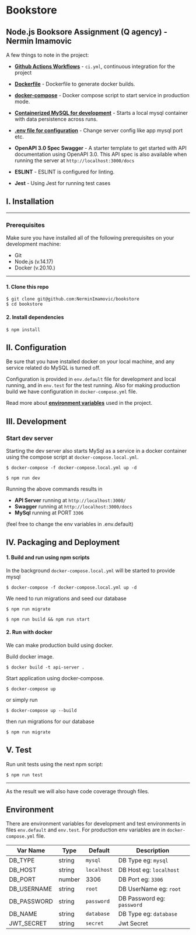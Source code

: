 # Bookstore

## Node.js Booksore Assignment (Q agency) - Nermin Imamovic

A few things to note in the project:
* **[Github Actions Workflows](https://github.com/NerminImamovic/bookstore/tree/master/.github/workflows)** -
`ci.yml`, continuous integration for the project 

* **[Dockerfile](https://github.com/NerminImamovic/bookstore/blob/master/Dockerfile)** - Dockerfile to generate docker builds.

* **[docker-compose](https://github.com/NerminImamovic/bookstore/blob/master/docker-compose.yml)** - Docker compose script to start service in production mode.

* **[Containerized MySQL for development](#iii-development)** - Starts a local mysql container with data persistence across runs.

* **[.env file for configuration](#environment)** - Change server config like app mysql port etc.

* **OpenAPI 3.0 Spec Swagger** - A starter template to get started with API documentation using OpenAPI 3.0. This API spec is also available when running the server at `http://localhost:3000/docs`
* **ESLINT** - ESLINT is configured for linting.
* **Jest** - Using Jest for running test cases

## I. Installation

---

### Prerequisites
Make sure you have installed all of the following prerequisites on your development machine:
* Git
* Node.js (v.14.17)
* Docker (v.20.10.)

---

#### 1. Clone this repo

```
$ git clone git@github.com:NerminImamovic/bookstore
$ cd bookstore
```

#### 2. Install dependencies

```
$ npm install
```

## II. Configuration

Be sure that you have installed docker on your local machine, and any service related do MySQL is turned off. 

Configuration is provided in `env.default` file for development and local running, and in `env.test` for the test running. Also for making production build we have configuration in `docker-compose.yml` file.

Read more about **[environment variables](#environment)** used in the project.

## III. Development

### Start dev server
Starting the dev server also starts MySql as a service in a docker container using the compose script at `docker-compose.local.yml`.

```
$ docker-compose -f docker-compose.local.yml up -d
```

```
$ npm run dev
```
Running the above commands results in 
* **API Server** running at `http://localhost:3000/`
* **Swagger** running at `http://localhost:3000/docs`
* **MySql** running at PORT `3306`

(feel free to change the env variables in .env.default)

## IV. Packaging and Deployment

#### 1. Build and run using npm scripts 

In the background `docker-compose.local.yml` will be started to provide mysql

```
$ docker-compose -f docker-compose.local.yml up -d
```

We need to run migrations and seed our database

```
$ npm run migrate
```

```
$ npm run build && npm run start
```

#### 2. Run with docker

We can make production build using docker.

Build docker image.

```
$ docker build -t api-server .
```

Start application using docker-compose.

```
$ docker-compose up
```

or simply run

```
$ docker-compose up --build
```

then run migrations for our database

```
$ npm run migrate
```

## V. Test

Run unit tests using the next npm script:

```
$ npm run test
```

---

As the result we will also have code coverage through files.

## Environment
There are environment variables for development and test environments in files `env.default` and `env.test`. For production env variables are in `docker-compose.yml` file.

| Var Name  | Type  | Default | Description  |
|---|---|---|---|
| DB_TYPE  | string  | `mysql` | DB Type eg: `mysql`  
| DB_HOST  | string  | `localhost` | DB Host eg: `localhost`  |
| DB_PORT  | number  | 3306 | DB Port eg: `3306`  |
| DB_USERNAME  | string  | `root` | DB UserName eg: `root`  |
| DB_PASSWORD  | string  | `password` | DB Password eg: `password`  |
| DB_NAME  | string  | `database` | DB Type eg: `database`  |
| JWT_SECRET | string  | `secret` | Jwt Secret |
